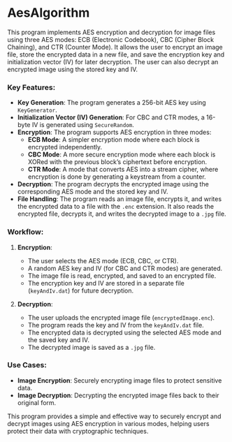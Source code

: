 # AesAlgorithm
This program implements AES encryption and decryption for image files using three AES modes: ECB (Electronic Codebook), CBC (Cipher Block Chaining), and CTR (Counter Mode). It allows the user to encrypt an image file, store the encrypted data in a new file, and save the encryption key and initialization vector (IV) for later decryption. The user can also decrypt an encrypted image using the stored key and IV.

### Key Features:
- **Key Generation**: The program generates a 256-bit AES key using `KeyGenerator`.
- **Initialization Vector (IV) Generation**: For CBC and CTR modes, a 16-byte IV is generated using `SecureRandom`.
- **Encryption**: The program supports AES encryption in three modes:
  - **ECB Mode**: A simpler encryption mode where each block is encrypted independently.
  - **CBC Mode**: A more secure encryption mode where each block is XORed with the previous block’s ciphertext before encryption.
  - **CTR Mode**: A mode that converts AES into a stream cipher, where encryption is done by generating a keystream from a counter.
- **Decryption**: The program decrypts the encrypted image using the corresponding AES mode and the stored key and IV.
- **File Handling**: The program reads an image file, encrypts it, and writes the encrypted data to a file with the `.enc` extension. It also reads the encrypted file, decrypts it, and writes the decrypted image to a `.jpg` file.

### Workflow:
1. **Encryption**:
   - The user selects the AES mode (ECB, CBC, or CTR).
   - A random AES key and IV (for CBC and CTR modes) are generated.
   - The image file is read, encrypted, and saved to an encrypted file.
   - The encryption key and IV are stored in a separate file (`keyAndIv.dat`) for future decryption.

2. **Decryption**:
   - The user uploads the encrypted image file (`encryptedImage.enc`).
   - The program reads the key and IV from the `keyAndIv.dat` file.
   - The encrypted data is decrypted using the selected AES mode and the saved key and IV.
   - The decrypted image is saved as a `.jpg` file.

### Use Cases:
- **Image Encryption**: Securely encrypting image files to protect sensitive data.
- **Image Decryption**: Decrypting the encrypted image files back to their original form.

This program provides a simple and effective way to securely encrypt and decrypt images using AES encryption in various modes, helping users protect their data with cryptographic techniques.
